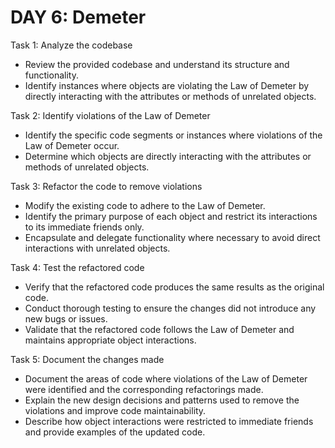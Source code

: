 # DAY 6: Demeter

Task 1: Analyze the codebase

- Review the provided codebase and understand its structure and functionality.
- Identify instances where objects are violating the Law of Demeter by directly interacting with the attributes or methods of unrelated objects.

Task 2: Identify violations of the Law of Demeter

- Identify the specific code segments or instances where violations of the Law of Demeter occur.
- Determine which objects are directly interacting with the attributes or methods of unrelated objects.

Task 3: Refactor the code to remove violations

- Modify the existing code to adhere to the Law of Demeter.
- Identify the primary purpose of each object and restrict its interactions to its immediate friends only.
- Encapsulate and delegate functionality where necessary to avoid direct interactions with unrelated objects.

Task 4: Test the refactored code

- Verify that the refactored code produces the same results as the original code.
- Conduct thorough testing to ensure the changes did not introduce any new bugs or issues.
- Validate that the refactored code follows the Law of Demeter and maintains appropriate object interactions.

Task 5: Document the changes made

- Document the areas of code where violations of the Law of Demeter were identified and the corresponding refactorings made.
- Explain the new design decisions and patterns used to remove the violations and improve code maintainability.
- Describe how object interactions were restricted to immediate friends and provide examples of the updated code.
